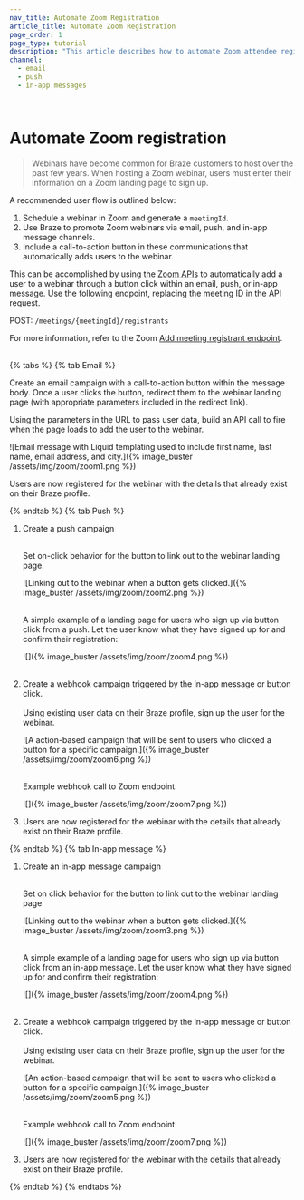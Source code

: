 ```yaml
---
nav_title: Automate Zoom Registration
article_title: Automate Zoom Registration
page_order: 1
page_type: tutorial
description: "This article describes how to automate Zoom attendee registration in your email, push, and in-app message campaigns."
channel: 
  - email
  - push
  - in-app messages

---
```


# Automate Zoom registration

> Webinars have become common for Braze customers to host over the past few years. When hosting a Zoom webinar, users must enter their information on a Zoom landing page to sign up. 

A recommended user flow is outlined below:
1. Schedule a webinar in Zoom and generate a `meetingId`.
2. Use Braze to promote Zoom webinars via email, push, and in-app message channels. 
3. Include a call-to-action button in these communications that automatically adds users to the webinar.

This can be accomplished by using the [Zoom APIs](https://marketplace.zoom.us/docs/api-reference/zoom-api/methods/#operation/meetingRegistrantCreate) to automatically add a user to a webinar through a button click within an email, push, or in-app message. Use the following endpoint, replacing the meeting ID in the API request. 

POST: `/meetings/{meetingId}/registrants`

For more information, refer to the Zoom [Add meeting registrant endpoint](https://marketplace.zoom.us/docs/api-reference/zoom-api/methods/#operation/meetingRegistrantCreate).<br><br>

{% tabs %}
{% tab Email %}

Create an email campaign with a call-to-action button within the message body. Once a user clicks the button, redirect them to the webinar landing page (with appropriate parameters included in the redirect link). 

Using the parameters in the URL to pass user data, build an API call to fire when the page loads to add the user to the webinar.

![Email message with Liquid templating used to include first name, last name, email address, and city.]({% image_buster /assets/img/zoom/zoom1.png %})

Users are now registered for the webinar with the details that already exist on their Braze profile.

{% endtab %}
{% tab Push %}

1. Create a push campaign<br><br>

	Set on-click behavior for the button to link out to the webinar landing page.<br>

	![Linking out to the webinar when a button gets clicked.]({% image_buster /assets/img/zoom/zoom2.png %})<br><br>

	A simple example of a landing page for users who sign up via button click from a push. Let the user know what they have signed up for and confirm their registration:<br>

	![]({% image_buster /assets/img/zoom/zoom4.png %})<br><br>


2. Create a webhook campaign triggered by the in-app message or button click.<br><br>
 	Using existing user data on their Braze profile, sign up the user for the webinar.<br>

	![A action-based campaign that will be sent to users who clicked a button for a specific campaign.]({% image_buster /assets/img/zoom/zoom6.png %})<br><br>

	Example webhook call to Zoom endpoint.<br>

	![]({% image_buster /assets/img/zoom/zoom7.png %})<br>

3. Users are now registered for the webinar with the details that already exist on their Braze profile.

{% endtab %}
{% tab In-app message %}

1. Create an in-app message campaign<br><br>

	Set on click behavior for the button to link out to the webinar landing page<br>

	![Linking out to the webinar when a button gets clicked.]({% image_buster /assets/img/zoom/zoom3.png %})<br><br>

	A simple example of a landing page for users who sign up via button click from an in-app message. Let the user know what they have signed up for and confirm their registration:<br>

	![]({% image_buster /assets/img/zoom/zoom4.png %})<br><br>

2. Create a webhook campaign triggered by the in-app message or button click.<br><br>
	Using existing user data on their Braze profile, sign up the user for the webinar.<br>

	![An action-based campaign that will be sent to users who clicked a button for a specific campaign.]({% image_buster /assets/img/zoom/zoom5.png %})<br><br>

	Example webhook call to Zoom endpoint.<br>

	![]({% image_buster /assets/img/zoom/zoom7.png %})<br>

3. Users are now registered for the webinar with the details that already exist on their Braze profile.

{% endtab %}
{% endtabs %}
